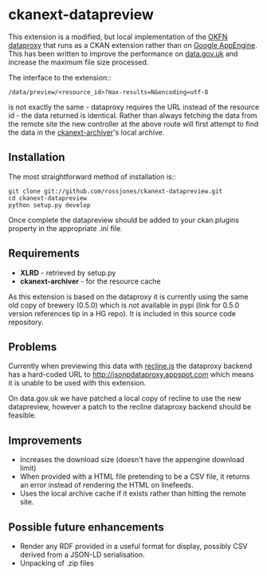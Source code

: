 # ckanext-datapreview

This extension is a modified, but local implementation of the [OKFN dataproxy](https://github.com/okfn/dataproxy) that runs as a CKAN extension rather than on [Google AppEngine](http://jsonpdataproxy.appspot.com). This has been written to improve the performance on [data.gov.uk](data.gov.uk) and increase the maximum file size processed.

The interface to the extension::

    /data/preview/<resource_id>?max-results=N&encoding=utf-8
   
is not exactly the same - dataproxy requires the URL instead of the resource id - the data returned is identical. Rather than always fetching the data from the remote site the new controller at the above route will first attempt to find the data in the [ckanext-archiver](https://github.com/okfn/ckanext-archiver)'s local archive.  

## Installation

The most straightforward method of installation is::

    git clone git://github.com/rossjones/ckanext-datapreview.git
    cd ckanext-datapreview
    python setup.py develop
    
Once complete the datapreview should be added to your ckan.plugins property in the appropriate .ini file.
    

## Requirements

* __XLRD__ - retrieved by setup.py
* __ckanext-archiver__ - for the resource cache

As this extension is based on the dataproxy it is currently using the same old copy of brewery (0.5.0) which is not available in pypi (link for 0.5.0 version references tip in a HG repo). It is included in this source code repository.

## Problems

Currently when previewing this data with [recline.js](reclinejs.com) the dataproxy backend has a hard-coded URL to http://jsonpdataproxy.appspot.com which means it is unable to be used with this extension.  

On data.gov.uk we have patched a local copy of recline to use the new datapreview, however a patch to the recline dataproxy backend should be feasible.

## Improvements

* Increases the download size (doesn't have the appengine download limit)
* When provided with a HTML file pretending to be a CSV file, it returns an error instead of rendering the HTML on linefeeds.
* Uses the local archive cache if it exists rather than hitting the remote site.


## Possible future enhancements

* Render any RDF provided in a useful format for display, possibly CSV derived from a JSON-LD serialisation.
* Unpacking of .zip files






